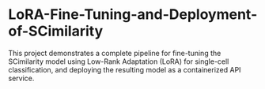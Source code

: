 # LoRA-Fine-Tuning-and-Deployment-of-SCimilarity
This project demonstrates a complete pipeline for fine-tuning the SCimilarity model using Low-Rank Adaptation (LoRA) for single-cell classification, and deploying the resulting model as a containerized API service.
